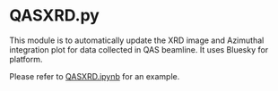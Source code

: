 # QASXRD.py

This module is to automatically update the XRD image and Azimuthal integration plot for data collected in QAS beamline. It uses Bluesky for platform.

Please refer to [QASXRD.ipynb](./QASXRD.ipynb) for an example.